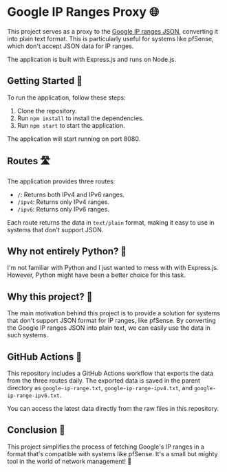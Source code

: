 # Google IP Ranges Proxy 🌐

This project serves as a proxy to the [Google IP ranges JSON](https://www.gstatic.com/ipranges/goog.json), converting it into plain text format. This is particularly useful for systems like pfSense, which don't accept JSON data for IP ranges.

The application is built with Express.js and runs on Node.js.

## Getting Started 🚀

To run the application, follow these steps:

1. Clone the repository.
2. Run `npm install` to install the dependencies.
3. Run `npm start` to start the application.

The application will start running on port 8080.

## Routes 🛣️

The application provides three routes:

- `/`: Returns both IPv4 and IPv6 ranges.
- `/ipv4`: Returns only IPv4 ranges.
- `/ipv6`: Returns only IPv6 ranges.

Each route returns the data in `text/plain` format, making it easy to use in systems that don't support JSON.

## Why not entirely Python? 🤔

I'm not familiar with Python and I just wanted to mess with with Express.js. However, Python might have been a better choice for this task.

## Why this project? 🤔

The main motivation behind this project is to provide a solution for systems that don't support JSON format for IP ranges, like pfSense. By converting the Google IP ranges JSON into plain text, we can easily use the data in such systems.

## GitHub Actions 🤖

This repository includes a GitHub Actions workflow that exports the data from the three routes daily. The exported data is saved in the parent directory as `google-ip-range.txt`, `google-ip-range-ipv4.txt`, and `google-ip-range-ipv6.txt`.

You can access the latest data directly from the raw files in this repository.

## Conclusion 🎉

This project simplifies the process of fetching Google's IP ranges in a format that's compatible with systems like pfSense. It's a small but mighty tool in the world of network management! 🚀
